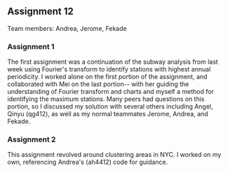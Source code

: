 ## Assignment 12

Team members: Andrea, Jerome, Fekade

### Assignment 1
The first assignment was a continuation of the subway analysis from last week using Fourier's transform to identify stations with highest annual periodicity. I worked alone on the first portion of the assignment, and collaborated with Mei on the last portion-- with her guiding the understanding of Fourier transform and charts and myself a method for identifying the maximum stations. Many peers had questions on this portion, so I discussed my solution with several others including Angel, Qinyu (qg412), as well as my normal teammates Jerome, Andrea, and Fekade.

### Assignment 2
This assignment revolved around clustering areas in NYC. I worked on my own, referencing Andrea's (ah4412) code for guidance. 
